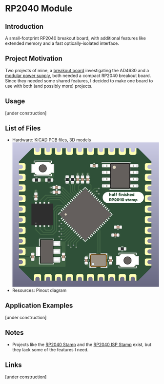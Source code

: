 # RP2040 Module
## Introduction
A small-footprint RP2040 breakout board, with additional features like extended memory and a fast optically-isolated interface. 
## Project Motivation
Two projects of mine, a [breakout board](https://github.com/NNNILabs/AD4630-Wideband-Digital-LNA) investigating the AD4630 and a [modular power supply](https://github.com/diminDDL/TripleChannelPSU), both needed a compact RP2040 breakout board. Since they needed some shared features, I decided to make one board to use with both (and possibly more) projects.
## Usage
[under construction]
## List of Files
- Hardware: KiCAD PCB files, 3D models
![PCB Front](https://github.com/NNNILabs/RP2040-Module/blob/main/Resources/board.PNG)
- Resources: Pinout diagram
## Application Examples
[under construction]
## Notes
- Projects like the [RP2040 Stamp](https://shop.pimoroni.com/products/rp2040-stamp?variant=39567567028307) and the [RP2040 ISP Stamp](https://www.osborneee.com/rp2040-isp-stamp/) exist, but they lack some of the features I need. 
## Links
[under construction]
